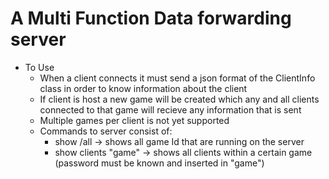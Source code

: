 # A Multi Function Data forwarding server

- To Use
    * When a client connects it must send a json format of the ClientInfo class in order to know information about the client
    * If client is host a new game will be created which any and all clients connected to that game will recieve any information that is sent
    * Multiple games per client is not yet supported
    * Commands to server consist of:
        - show /all -> shows all game Id that are running on the server
        - show clients "game" -> shows all clients within a certain game (password must be known and inserted in "game")
        